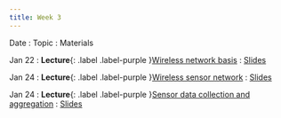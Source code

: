 ```yaml
---
title: Week 3
---
```


Date
: Topic
  : Materials

Jan 22
: **Lecture**{: .label .label-purple }[Wireless network basis](#)
  : [Slides](https://docs.google.com/presentation/d/1TFPMWzLnNCqiHpbyUjVbtXQ-OpjzikCulDrnZ9yzGXU/edit?usp=sharing)
  
Jan 24
: **Lecture**{: .label .label-purple }[Wireless sensor network](#)
  : [Slides](https://docs.google.com/presentation/d/1nFjM_2fwuloz63Q7FvNZmZm8Q6K2MRBr-fjRYk57EkE/edit?usp=sharing)
  
Jan 24
: **Lecture**{: .label .label-purple }[Sensor data collection and aggregation](#)
  : [Slides](https://docs.google.com/presentation/d/12CcuVKQvMgz-EDead197ewRt8SaNG0EE97yVyMD9DVY/edit?usp=sharing)

